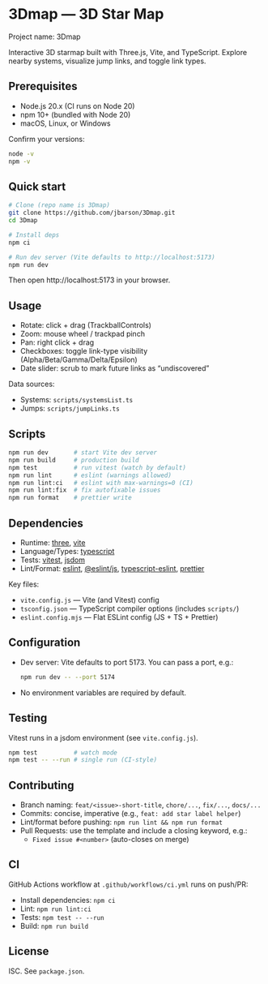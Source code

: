 # 3Dmap — 3D Star Map

Project name: 3Dmap

Interactive 3D starmap built with Three.js, Vite, and TypeScript. Explore nearby systems, visualize jump links, and toggle link types.

## Prerequisites

- Node.js 20.x (CI runs on Node 20)
- npm 10+ (bundled with Node 20)
- macOS, Linux, or Windows

Confirm your versions:

```bash
node -v
npm -v
```

## Quick start

```bash
# Clone (repo name is 3Dmap)
git clone https://github.com/jbarson/3Dmap.git
cd 3Dmap

# Install deps
npm ci

# Run dev server (Vite defaults to http://localhost:5173)
npm run dev
```

Then open http://localhost:5173 in your browser.

## Usage

- Rotate: click + drag (TrackballControls)
- Zoom: mouse wheel / trackpad pinch
- Pan: right click + drag
- Checkboxes: toggle link-type visibility (Alpha/Beta/Gamma/Delta/Epsilon)
- Date slider: scrub to mark future links as “undiscovered”

Data sources:
- Systems: `scripts/systemsList.ts`
- Jumps: `scripts/jumpLinks.ts`

## Scripts

```bash
npm run dev       # start Vite dev server
npm run build     # production build
npm test          # run vitest (watch by default)
npm run lint      # eslint (warnings allowed)
npm run lint:ci   # eslint with max-warnings=0 (CI)
npm run lint:fix  # fix autofixable issues
npm run format    # prettier write
```

## Dependencies

- Runtime: [three], [vite]
- Language/Types: [typescript]
- Tests: [vitest], [jsdom]
- Lint/Format: [eslint], [@eslint/js], [typescript-eslint], [prettier]

Key files:
- `vite.config.js` — Vite (and Vitest) config
- `tsconfig.json` — TypeScript compiler options (includes `scripts/`)
- `eslint.config.mjs` — Flat ESLint config (JS + TS + Prettier)

## Configuration

- Dev server: Vite defaults to port 5173. You can pass a port, e.g.:
	```bash
	npm run dev -- --port 5174
	```
- No environment variables are required by default.

## Testing

Vitest runs in a jsdom environment (see `vite.config.js`).

```bash
npm test          # watch mode
npm test -- --run # single run (CI-style)
```

## Contributing

- Branch naming: `feat/<issue>-short-title`, `chore/...`, `fix/...`, `docs/...`
- Commits: concise, imperative (e.g., `feat: add star label helper`)
- Lint/format before pushing: `npm run lint && npm run format`
- Pull Requests: use the template and include a closing keyword, e.g.:
	- `Fixed issue #<number>` (auto-closes on merge)

## CI

GitHub Actions workflow at `.github/workflows/ci.yml` runs on push/PR:
- Install dependencies: `npm ci`
- Lint: `npm run lint:ci`
- Tests: `npm test -- --run`
- Build: `npm run build`

## License

ISC. See `package.json`.

<!-- references -->
[three]: https://threejs.org/
[vite]: https://vitejs.dev/
[typescript]: https://www.typescriptlang.org/
[vitest]: https://vitest.dev/
[jsdom]: https://github.com/jsdom/jsdom
[eslint]: https://eslint.org/
[@eslint/js]: https://github.com/eslint/js
[typescript-eslint]: https://typescript-eslint.io/
[prettier]: https://prettier.io/